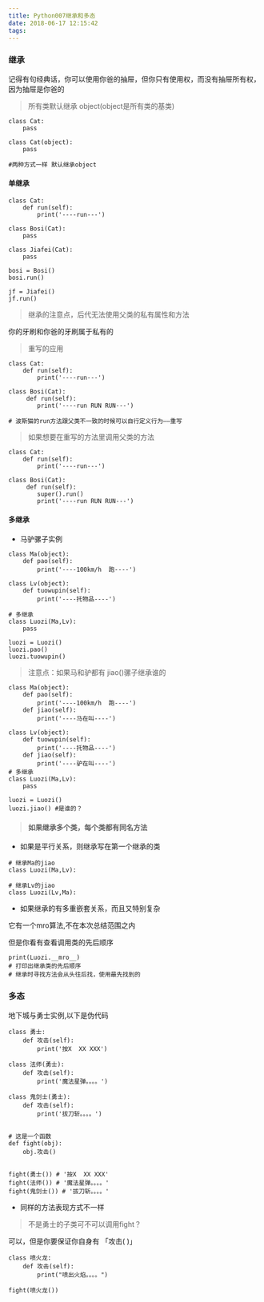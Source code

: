 ```yaml
---
title: Python007继承和多态
date: 2018-06-17 12:15:42
tags:
---
```


### 继承

记得有句经典话，你可以使用你爸的抽屉，但你只有使用权，而没有抽屉所有权，因为抽屉是你爸的

> 所有类默认继承 object(object是所有类的基类)

```
class Cat:
    pass

class Cat(object):
    pass

#两种方式一样 默认继承object
```

#### 单继承

```
class Cat:
    def run(self):
        print('----run---')

class Bosi(Cat):
    pass

class Jiafei(Cat):
    pass

bosi = Bosi()
bosi.run()

jf = Jiafei()
jf.run()
```

> 继承的注意点，后代无法使用父类的私有属性和方法

你的牙刷和你爸的牙刷属于私有的

> 重写的应用

```
class Cat:
    def run(self):
        print('----run---')

class Bosi(Cat):
     def run(self):
        print('----run RUN RUN---')

# 波斯猫的run方法跟父类不一致的时候可以自行定义行为——重写
```

> 如果想要在重写的方法里调用父类的方法

```
class Cat:
    def run(self):
        print('----run---')

class Bosi(Cat):
     def run(self):
        super().run()
        print('----run RUN RUN---')
```

#### 多继承

- 马驴骡子实例

```
class Ma(object):
    def pao(self):
        print('----100km/h  跑----')

class Lv(object):
    def tuowupin(self):
        print('----托物品----')

# 多继承
class Luozi(Ma,Lv):
    pass

luozi = Luozi()
luozi.pao()
luozi.tuowupin()
```

> 注意点：如果马和驴都有 jiao()骡子继承谁的

```
class Ma(object):
    def pao(self):
        print('----100km/h  跑----')
    def jiao(self):
        print('----马在叫----')

class Lv(object):
    def tuowupin(self):
        print('----托物品----')
    def jiao(self):
        print('----驴在叫----')
# 多继承
class Luozi(Ma,Lv):
    pass

luozi = Luozi()
luozi.jiao() #是谁的？
```

> #### 如果继承多个类，每个类都有同名方法

- 如果是平行关系，则继承写在第一个继承的类

```
# 继承Ma的jiao
class Luozi(Ma,Lv):

# 继承Lv的jiao
class Luozi(Lv,Ma):

```

- 如果继承的有多重嵌套关系，而且又特别复杂

它有一个mro算法,不在本次总结范围之内

但是你看有查看调用类的先后顺序

```
print(Luozi.__mro__)
# 打印出继承类的先后顺序
# 继承时寻找方法会从头往后找，使用最先找到的
```

### 多态

地下城与勇士实例,以下是伪代码

```
class 勇士:
    def 攻击(self):
        print('按X  XX XXX')

class 法师(勇士):
    def 攻击(self):
        print('魔法星弹。。。。')

class 鬼剑士(勇士):
    def 攻击(self):
        print('拔刀斩。。。。')


# 这是一个函数
def fight(obj):
    obj.攻击()


fight(勇士()) # '按X  XX XXX'
fight(法师()) # '魔法星弹。。。。'
fight(鬼剑士()) # '拔刀斩。。。。'
```

- 同样的方法表现方式不一样

> 不是勇士的子类可不可以调用fight？

可以，但是你要保证你自身有 「攻击( )」

```
class 喷火龙:
    def 攻击(self):
        print("喷出火焰。。。。")

fight(喷火龙())
```
